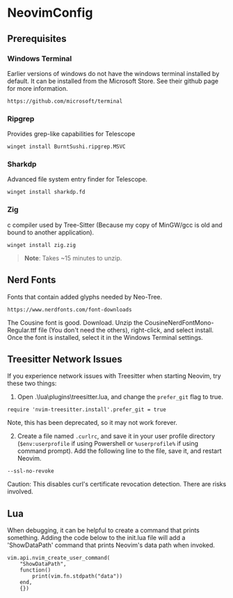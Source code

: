 # NeovimConfig

## Prerequisites

### Windows Terminal
Earlier versions of windows do not have the windows terminal installed by
default. It can be installed from the Microsoft Store. See their github page
for more information.
```
https://github.com/microsoft/terminal
```

### Ripgrep
Provides grep-like capabilities for Telescope
```
winget install BurntSushi.ripgrep.MSVC
```

### Sharkdp
Advanced file system entry finder for Telescope.
```
winget install sharkdp.fd
```

### Zig
c compiler used by Tree-Sitter (Because my copy of MinGW/gcc is old and bound 
to another application).
```
winget install zig.zig
```
> **Note**: Takes ~15 minutes to unzip.

## Nerd Fonts
Fonts that contain added glyphs needed by Neo-Tree.
```
https://www.nerdfonts.com/font-downloads
```
The Cousine font is good. Download. Unzip the CousineNerdFontMono-Regular.ttf 
file (You don't need the others), right-click, and select install. Once the
font is installed, select it in the Windows Terminal settings.

## Treesitter Network Issues
If you experience network issues with Treesitter when starting Neovim, try 
these two things:

1. Open .\lua\plugins\treesitter.lua, and change the `prefer_git` flag to true.
```
require 'nvim-treesitter.install'.prefer_git = true
```
Note, this has been deprecated, so it may not work forever.

2. Create a file named `.curlrc`, and save it in your user profile directory 
(`$env:userprofile` if using Powershell or `%userprofile%` if using command
prompt). Add the following line to the file, save it, and restart Neovim.
```
--ssl-no-revoke
```
Caution: This disables curl's certificate revocation detection. There are 
risks involved.

## Lua
When debugging, it can be helpful to create a command that prints something.
Adding the code below to the init.lua file will add a 'ShowDataPath' command
that prints Neovim's data path when invoked.
```
vim.api.nvim_create_user_command(
    "ShowDataPath",
    function()
        print(vim.fn.stdpath("data"))
    end,
    {})
```
